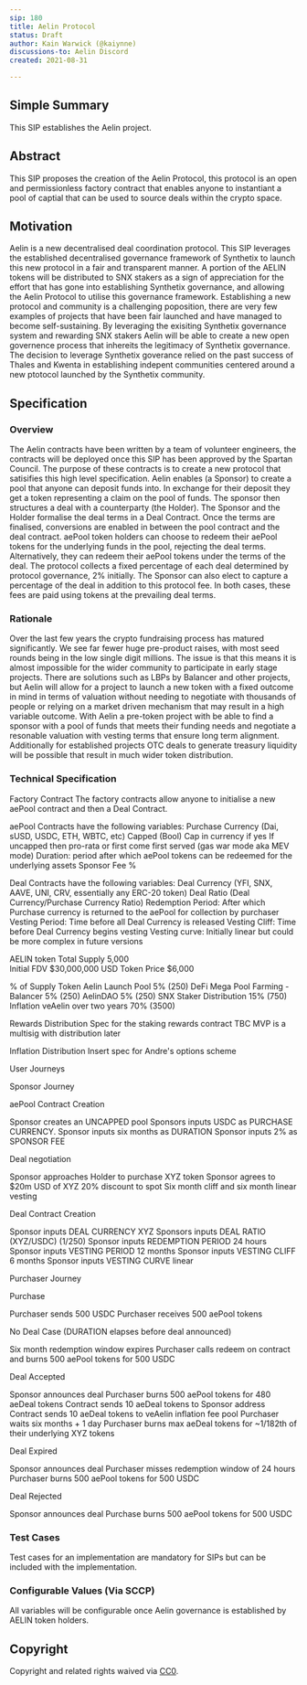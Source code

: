 ```yaml
---
sip: 180
title: Aelin Protocol
status: Draft
author: Kain Warwick (@kaiynne)
discussions-to: Aelin Discord
created: 2021-08-31

---
```


## Simple Summary
<!--"If you can't explain it simply, you don't understand it well enough." Simply describe the outcome the proposed changes intends to achieve. This should be non-technical and accessible to a casual community member.-->
This SIP establishes the Aelin project.

## Abstract
<!--A short (~200 word) description of the proposed change, the abstract should clearly describe the proposed change. This is what *will* be done if the SIP is implemented, not *why* it should be done or *how* it will be done. If the SIP proposes deploying a new contract, write, "we propose to deploy a new contract that will do x".-->
This SIP proposes the creation of the Aelin Protocol, this protocol is an open and permissionless factory contract that enables anyone to instantiant a pool of captial that can be used to source deals within the crypto space.

## Motivation
<!--This is the problem statement. This is the *why* of the SIP. It should clearly explain *why* the current state of the protocol is inadequate.  It is critical that you explain *why* the change is needed, if the SIP proposes changing how something is calculated, you must address *why* the current calculation is innaccurate or wrong. This is not the place to describe how the SIP will address the issue!-->
Aelin is a new decentralised deal coordination protocol. This SIP leverages the established decentralised governance framework of Synthetix to launch this new protocol in a fair and transparent manner. A portion of the AELIN tokens will be distributed to SNX stakers as a sign of appreciation for the effort that has gone into establishing Synthetix governance, and allowing the Aelin Protocol to utilise this governance framework.
Establishing a new protocol and community is a challenging poposition, there are very few examples of projects that have been fair launched and have managed to become self-sustaining. By leveraging the exisiting Synthetix governance system and rewarding SNX stakers Aelin will be able to create a new open governence process that inhereits the legitimacy of Synthetix governance. The decision to leverage Synthetix goverance relied on the past success of Thales and Kwenta in establishing indepent communities centered around a new ptotocol launched by the Synthetix community.


## Specification
<!--The specification should describe the syntax and semantics of any new feature, there are five sections
1. Overview
2. Rationale
3. Technical Specification
4. Test Cases
5. Configurable Values
-->

### Overview
<!--This is a high level overview of *how* the SIP will solve the problem. The overview should clearly describe how the new feature will be implemented.-->
The Aelin contracts have been written by a team of volunteer engineers, the contracts will be deployed once this SIP has been approved by the Spartan Council. The purpose of these contracts is to create a new protocol that satisifies this high level specification. Aelin enables (a Sponsor) to create a pool that anyone can deposit funds into. In exchange for their deposit they get a token representing a claim on the pool of funds. The sponsor then structures a deal with a counterparty (the Holder). The Sponsor and the Holder formalise the deal terms in a Deal Contract. Once the terms are finalised, conversions are enabled in between the pool contract and the deal contract. aePool token holders can choose to redeem their aePool tokens for the underlying funds in the pool, rejecting the deal terms. Alternatively, they can redeem their aePool tokens under the terms of the deal. The protocol collects a fixed percentage of each deal determined by protocol governance, 2% initially. The Sponsor can also elect to capture a percentage of the deal in addition to this protocol fee. In both cases, these fees are paid using tokens at the prevailing deal terms.

### Rationale
<!--This is where you explain the reasoning behind how you propose to solve the problem. Why did you propose to implement the change in this way, what were the considerations and trade-offs. The rationale fleshes out what motivated the design and why particular design decisions were made. It should describe alternate designs that were considered and related work. The rationale may also provide evidence of consensus within the community, and should discuss important objections or concerns raised during discussion.-->
Over the last few years the crypto fundraising process has matured significantly. We see far fewer huge pre-product raises, with most seed rounds being in the low single digit millions. The issue is that this means it is almost impossible for the wider community to participate in early stage projects. There are solutions such as LBPs by Balancer and other projects, but Aelin will allow for a project to launch a new token with a fixed outcome in mind in terms of valuation without needing to negotiate with thousands of people or relying on a market driven mechanism that may result in a high variable outcome. With Aelin a pre-token project with be able to find a sponsor with a pool of funds that meets their funding needs and negotiate a resonable valuation with vesting terms that ensure long term alignment. Additionally for established projects OTC deals to generate treasury liquidity will be possible that result in much wider token distribution.

### Technical Specification
<!--The technical specification should outline the public API of the changes proposed. That is, changes to any of the interfaces Synthetix currently exposes or the creations of new ones.-->
Factory Contract
The factory contracts allow anyone to initialise a new aePool contract and then a Deal Contract.

aePool Contracts have the following variables:
Purchase Currency (Dai, sUSD, USDC, ETH, WBTC, etc)
Capped (Bool)
Cap in currency if yes
If uncapped then pro-rata or first come first served (gas war mode aka MEV mode)
Duration: period after which aePool tokens can be redeemed for the underlying assets
Sponsor Fee %

Deal Contracts have the following variables:
Deal Currency (YFI, SNX, AAVE, UNI, CRV, essentially any ERC-20 token)
Deal Ratio (Deal Currency/Purchase Currency Ratio)
Redemption Period: After which Purchase currency is returned to the aePool for collection by purchaser
Vesting Period: Time before all Deal Currency is released
Vesting Cliff: Time before Deal Currency begins vesting
Vesting curve: Initially linear but could be more complex in future versions

AELIN token
Total Supply	5,000	
Initial FDV	$30,000,000	USD
Token Price	$6,000	
		
% of Supply	Token
Aelin Launch Pool	5%	(250)
DeFi Mega Pool Farming - Balancer	5%	(250)
AelinDAO	5%	(250)
SNX Staker Distribution	15%	(750)
Inflation veAelin	over two years 70%	(3500)

Rewards Distribution
Spec for the staking rewards contract TBC
MVP is a multisig with distribution later

Inflation Distribution
Insert spec for Andre's options scheme

User Journeys

Sponsor Journey

aePool Contract Creation 

Sponsor creates an UNCAPPED pool 
Sponsors inputs USDC as PURCHASE CURRENCY.
Sponsor inputs six months as DURATION
Sponsor inputs 2% as SPONSOR FEE

Deal negotiation

Sponsor approaches Holder to purchase XYZ token
Sponsor agrees to $20m USD of XYZ 
20% discount to spot
Six month cliff and six month linear vesting

Deal Contract Creation

Sponsor inputs DEAL CURRENCY XYZ
Sponsors inputs DEAL RATIO (XYZ/USDC) (1/250)
Sponsor inputs REDEMPTION PERIOD 24 hours
Sponsor inputs VESTING PERIOD 12 months
Sponsor inputs VESTING CLIFF 6 months
Sponsor inputs VESTING CURVE linear

Purchaser Journey

Purchase

Purchaser sends 500 USDC
Purchaser receives 500 aePool tokens

No Deal Case (DURATION elapses before deal announced)

Six month redemption window expires
Purchaser calls redeem on contract and burns 500 aePool tokens for 500 USDC

Deal Accepted

Sponsor announces deal
Purchaser burns 500 aePool tokens for 480 aeDeal tokens
Contract sends 10 aeDeal tokens to Sponsor address
Contract sends 10 aeDeal tokens to veAelin inflation fee pool
Purchaser waits six months + 1 day
Purchaser burns max aeDeal tokens for ~1/182th of their underlying XYZ tokens

Deal Expired

Sponsor announces deal
Purchaser misses redemption window of 24 hours
Purchaser burns 500 aePool tokens for 500 USDC

Deal Rejected

Sponsor announces deal
Purchase burns 500 aePool tokens for 500 USDC


### Test Cases
<!--Test cases for an implementation are mandatory for SIPs but can be included with the implementation..-->
Test cases for an implementation are mandatory for SIPs but can be included with the implementation.

### Configurable Values (Via SCCP)
<!--Please list all values configurable via SCCP under this implementation.-->
All variables will be configurable once Aelin governance is established by AELIN token holders.

## Copyright
Copyright and related rights waived via [CC0](https://creativecommons.org/publicdomain/zero/1.0/).
